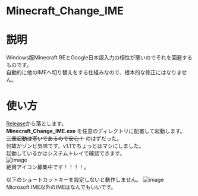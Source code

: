# Minecraft_Change_IME

# 説明
Windows版Minecraft BEとGoogle日本語入力の相性が悪いのでそれを回避するものです。<br>
自動的に他のIMEへ切り替えをする仕組みなので、根本的な修正にはなりません。

# 使い方
[Release](https://github.com/ryuya0124/Minecraft_Change_IME/releases)から落とします。<br>
**Minecraft_Change_IME.exe** を任意のディレクトリに配置して起動します。<br>
~~二重起動は塞いであるので安心！~~ のはずだった。<br>
何故かゾンビ気味です。v1.1でちょっとはマシにしました。<br>
起動しているかはシステムトレイで確認できます。<br>
![image](https://github.com/user-attachments/assets/b5524805-104a-4c03-83ed-5d8118528b85)<br>
絶賛アイコン募集中です！！！！。<br>

以下のショートカットキーを設定しないと動作しません。
![image](https://github.com/user-attachments/assets/1899886b-e475-4f29-ac74-1d352d51cd47)<br>
Microsoft IME以外のIMEはなんでもいいです。

